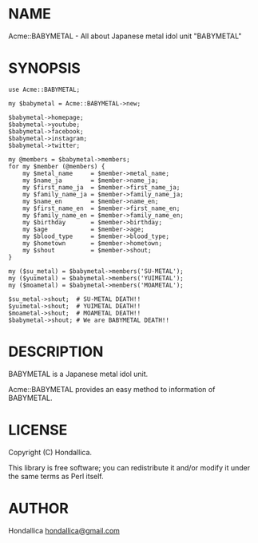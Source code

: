 # NAME

Acme::BABYMETAL - All about Japanese metal idol unit "BABYMETAL"

# SYNOPSIS

    use Acme::BABYMETAL;

    my $babymetal = Acme::BABYMETAL->new;

    $babymetal->homepage;
    $babymetal->youtube;
    $babymetal->facebook;
    $babymetal->instagram;
    $babymetal->twitter;

    my @members = $babymetal->members;
    for my $member (@members) {
        my $metal_name     = $member->metal_name;
        my $name_ja        = $member->name_ja;
        my $first_name_ja  = $member->first_name_ja;
        my $family_name_ja = $member->family_name_ja;
        my $name_en        = $member->name_en;
        my $first_name_en  = $member->first_name_en;
        my $family_name_en = $member->family_name_en;
        my $birthday       = $member->birthday;
        my $age            = $member->age;
        my $blood_type     = $member->blood_type;
        my $hometown       = $member->hometown;
        my $shout          = $member->shout;
    }

    my ($su_metal) = $babymetal->members('SU-METAL');
    my ($yuimetal) = $babymetal->members('YUIMETAL');
    my ($moametal) = $babymetal->members('MOAMETAL');

    $su_metal->shout;  # SU-METAL DEATH!!
    $yuimetal->shout;  # YUIMETAL DEATH!!
    $moametal->shout;  # MOAMETAL DEATH!!
    $babymetal->shout; # We are BABYMETAL DEATH!!

# DESCRIPTION

BABYMETAL is a Japanese metal idol unit.

Acme::BABYMETAL provides an easy method to information of BABYMETAL.

# LICENSE

Copyright (C) Hondallica.

This library is free software; you can redistribute it and/or modify
it under the same terms as Perl itself.

# AUTHOR

Hondallica <hondallica@gmail.com>
